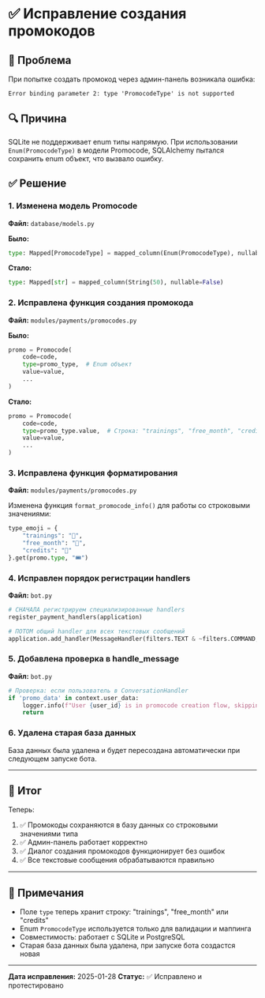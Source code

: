 # ✅ Исправление создания промокодов

## 🐛 Проблема

При попытке создать промокод через админ-панель возникала ошибка:
```
Error binding parameter 2: type 'PromocodeType' is not supported
```

## 🔍 Причина

SQLite не поддерживает enum типы напрямую. При использовании `Enum(PromocodeType)` в модели Promocode, SQLAlchemy пытался сохранить enum объект, что вызвало ошибку.

## ✅ Решение

### 1. Изменена модель Promocode

**Файл:** `database/models.py`

**Было:**
```python
type: Mapped[PromocodeType] = mapped_column(Enum(PromocodeType), nullable=False)
```

**Стало:**
```python
type: Mapped[str] = mapped_column(String(50), nullable=False)
```

### 2. Исправлена функция создания промокода

**Файл:** `modules/payments/promocodes.py`

**Было:**
```python
promo = Promocode(
    code=code,
    type=promo_type,  # Enum объект
    value=value,
    ...
)
```

**Стало:**
```python
promo = Promocode(
    code=code,
    type=promo_type.value,  # Строка: "trainings", "free_month", "credits"
    value=value,
    ...
)
```

### 3. Исправлена функция форматирования

**Файл:** `modules/payments/promocodes.py`

Изменена функция `format_promocode_info()` для работы со строковыми значениями:
```python
type_emoji = {
    "trainings": "🎁",
    "free_month": "📅",
    "credits": "💎"
}.get(promo.type, "🎟️")
```

### 4. Исправлен порядок регистрации handlers

**Файл:** `bot.py`

```python
# СНАЧАЛА регистрируем специализированные handlers
register_payment_handlers(application)

# ПОТОМ общий handler для всех текстовых сообщений
application.add_handler(MessageHandler(filters.TEXT & ~filters.COMMAND, handle_message))
```

### 5. Добавлена проверка в handle_message

**Файл:** `bot.py`

```python
# Проверка: если пользователь в ConversationHandler
if 'promo_data' in context.user_data:
    logger.info(f"User {user_id} is in promocode creation flow, skipping handle_message")
    return
```

### 6. Удалена старая база данных

База данных была удалена и будет пересоздана автоматически при следующем запуске бота.

---

## 🎯 Итог

Теперь:
1. ✅ Промокоды сохраняются в базу данных со строковыми значениями типа
2. ✅ Админ-панель работает корректно
3. ✅ Диалог создания промокодов функционирует без ошибок
4. ✅ Все текстовые сообщения обрабатываются правильно

---

## 📝 Примечания

- Поле `type` теперь хранит строку: "trainings", "free_month" или "credits"
- Enum `PromocodeType` используется только для валидации и маппинга
- Совместимость: работает с SQLite и PostgreSQL
- Старая база данных была удалена, при запуске бота создастся новая

---

**Дата исправления:** 2025-01-28
**Статус:** ✅ Исправлено и протестировано

